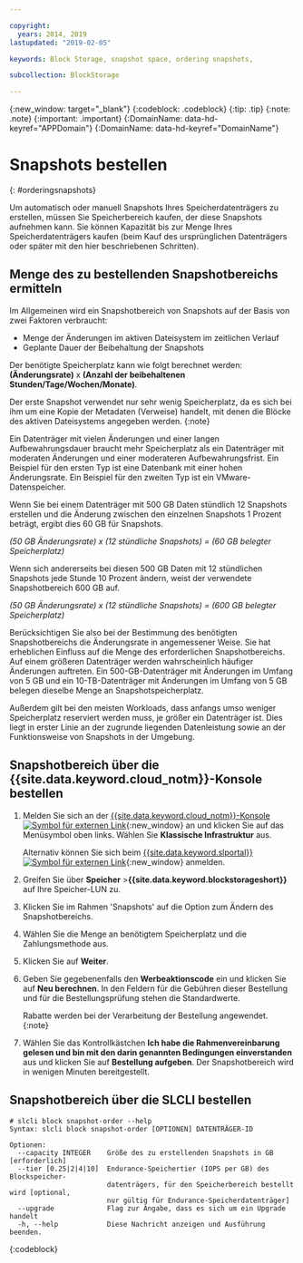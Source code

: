 ```yaml
---

copyright:
  years: 2014, 2019
lastupdated: "2019-02-05"

keywords: Block Storage, snapshot space, ordering snapshots,

subcollection: BlockStorage

---
```

{:new_window: target="_blank"}
{:codeblock: .codeblock} 
{:tip: .tip}
{:note: .note}
{:important: .important}
{:DomainName: data-hd-keyref="APPDomain"}
{:DomainName: data-hd-keyref="DomainName"}

# Snapshots bestellen
{: #orderingsnapshots}

Um automatisch oder manuell Snapshots Ihres Speicherdatenträgers zu erstellen, müssen Sie Speicherbereich kaufen, der diese Snapshots aufnehmen kann. Sie können Kapazität bis zur Menge Ihres Speicherdatenträgers kaufen (beim Kauf des ursprünglichen Datenträgers oder später mit den hier beschriebenen Schritten).

## Menge des zu bestellenden Snapshotbereichs ermitteln

Im Allgemeinen wird ein Snapshotbereich von Snapshots auf der Basis von zwei Faktoren verbraucht:
- Menge der Änderungen im aktiven Dateisystem im zeitlichen Verlauf
- Geplante Dauer der Beibehaltung der Snapshots  

Der benötigte Speicherplatz kann wie folgt berechnet werden: **(Änderungsrate)** x **(Anzahl der beibehaltenen Stunden/Tage/Wochen/Monate)**.

Der erste Snapshot verwendet nur sehr wenig Speicherplatz, da es sich bei ihm um eine Kopie der Metadaten (Verweise) handelt, mit denen die Blöcke des aktiven Dateisystems angegeben werden.
{:note}

Ein Datenträger mit vielen Änderungen und einer langen Aufbewahrungsdauer braucht mehr Speicherplatz als ein Datenträger mit moderaten Änderungen und einer moderateren Aufbewahrungsfrist. Ein Beispiel für den ersten Typ ist eine Datenbank mit einer hohen Änderungsrate. Ein Beispiel für den zweiten Typ ist ein VMware-Datenspeicher.

Wenn Sie bei einem Datenträger mit 500 GB Daten stündlich 12 Snapshots erstellen und die Änderung zwischen den einzelnen Snapshots 1 Prozent beträgt, ergibt dies 60 GB für Snapshots.

*(50 GB Änderungsrate) x (12 stündliche Snapshots) = (60 GB belegter Speicherplatz)*

Wenn sich andererseits bei diesen 500 GB Daten mit 12 stündlichen Snapshots jede Stunde 10 Prozent ändern, weist der verwendete Snapshotbereich 600 GB auf.

*(50 GB Änderungsrate) x (12 stündliche Snapshots) = (600 GB belegter Speicherplatz)*

Berücksichtigen Sie also bei der Bestimmung des benötigten Snapshotbereichs die Änderungsrate in angemessener Weise. Sie hat erheblichen Einfluss auf die Menge des erforderlichen Snapshotbereichs. Auf einem größeren Datenträger werden wahrscheinlich häufiger Änderungen auftreten. Ein 500-GB-Datenträger mit Änderungen im Umfang von 5 GB und ein 10-TB-Datenträger mit Änderungen im Umfang von 5 GB belegen dieselbe Menge an Snapshotspeicherplatz.

Außerdem gilt bei den meisten Workloads, dass anfangs umso weniger Speicherplatz reserviert werden muss, je größer ein Datenträger ist. Dies liegt in erster Linie an der zugrunde liegenden Datenleistung sowie an der Funktionsweise von Snapshots in der Umgebung.

## Snapshotbereich über die {{site.data.keyword.cloud_notm}}-Konsole bestellen

1. Melden Sie sich an der [{{site.data.keyword.cloud_notm}}-Konsole ![Symbol für externen Link](../../icons/launch-glyph.svg "Symbol für externen Link")](https://{DomainName}/catalog/){:new_window} an und klicken Sie auf das Menüsymbol oben links. Wählen Sie **Klassische Infrastruktur** aus.

   Alternativ können Sie sich beim [{{site.data.keyword.slportal}} ![Symbol für externen Link](../../icons/launch-glyph.svg "Symbol für externen Link")](https://control.softlayer.com/){:new_window} anmelden.
2. Greifen Sie über **Speicher** >**{{site.data.keyword.blockstorageshort}}** auf Ihre Speicher-LUN zu.
2. Klicken Sie im Rahmen 'Snapshots' auf die Option zum Ändern des Snapshotbereichs.
3. Wählen Sie die Menge an benötigtem Speicherplatz und die Zahlungsmethode aus.
4. Klicken Sie auf **Weiter**.
5. Geben Sie gegebenenfalls den **Werbeaktionscode** ein und klicken Sie auf **Neu berechnen**. In den Feldern für die Gebühren dieser Bestellung und für die Bestellungsprüfung stehen die Standardwerte.

   Rabatte werden bei der Verarbeitung der Bestellung angewendet.
   {:note}
6. Wählen Sie das Kontrollkästchen **Ich habe die Rahmenvereinbarung gelesen und bin mit den darin genannten Bedingungen einverstanden** aus und klicken Sie auf **Bestellung aufgeben**. Der Snapshotbereich wird in wenigen Minuten bereitgestellt.

## Snapshotbereich über die SLCLI bestellen

```
# slcli block snapshot-order --help
Syntax: slcli block snapshot-order [OPTIONEN] DATENTRÄGER-ID

Optionen:
  --capacity INTEGER    Größe des zu erstellenden Snapshots in GB  [erforderlich]
  --tier [0.25|2|4|10]  Endurance-Speichertier (IOPS per GB) des Blockspeicher-
                        datenträgers, für den Speicherbereich bestellt wird [optional,
                        nur gültig für Endurance-Speicherdatenträger]
  --upgrade             Flag zur Angabe, dass es sich um ein Upgrade handelt
  -h, --help            Diese Nachricht anzeigen und Ausführung beenden.
```
{:codeblock}
